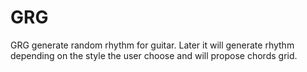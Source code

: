 # GRG
GRG generate random rhythm for guitar. Later it will generate rhythm depending on the style the user choose and will propose chords grid.
